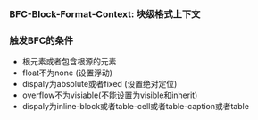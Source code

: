 ### BFC-Block-Format-Context: 块级格式上下文

### 触发BFC的条件
* 根元素或者包含根源的元素
* float不为none (设置浮动)
* dispaly为absolute或者fixed (设置绝对定位)
* overflow不为visiable(不能设置为visible和inherit)
* dispaly为inline-block或者table-cell或者table-caption或者table
